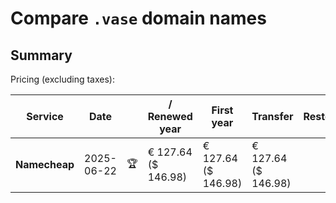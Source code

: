 # Compare `.vase` domain names

## Summary

Pricing (excluding taxes):

| Service | Date |  | / Renewed year | First year | Transfer | Restoration |
|--|--|--|--|--|--|--|
| **Namecheap** | 2025-06-22 | 🏆 | € 127.64<br>($ 146.98) | € 127.64<br>($ 146.98) | € 127.64<br>($ 146.98) |  |
